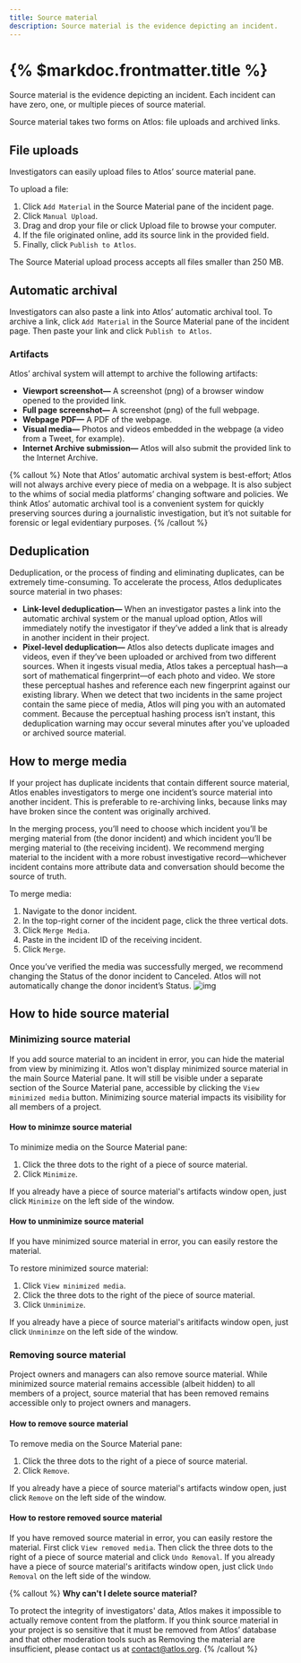 ```yaml
---
title: Source material
description: Source material is the evidence depicting an incident. 
---
```


# {% $markdoc.frontmatter.title %}

Source material is the evidence depicting an incident. Each incident can have zero, one, or multiple pieces of source material. 

Source material takes two forms on Atlos: file uploads and archived links. 

## File uploads
Investigators can easily upload files to Atlos’ source material pane. 

To upload a file: 
1. Click `Add Material` in the Source Material pane of the incident page. 
2. Click `Manual Upload`. 
3. Drag and drop your file or click Upload file to browse your computer. 
4. If the file originated online, add its source link in the provided field. 
5. Finally, click `Publish to Atlos`. 

The Source Material upload process accepts all files smaller than 250 MB. 

## Automatic archival 
Investigators can also paste a link into Atlos’ automatic archival tool. To archive a link, click `Add Material` in the Source Material pane of the incident page. Then paste your link and click `Publish to Atlos`. 

### Artifacts 
Atlos’ archival system will attempt to archive the following artifacts:
- **Viewport screenshot—** A screenshot (png) of a browser window opened to the provided link. 
- **Full page screenshot—** A screenshot (png) of the full webpage. 
- **Webpage PDF—** A PDF of the webpage. 
- **Visual media—** Photos and videos embedded in the webpage (a video from a Tweet, for example). 
- **Internet Archive submission—** Atlos will also submit the provided link to the Internet Archive. 
  
{% callout %}
Note that Atlos’ automatic archival system is best-effort; Atlos will not always archive every piece of media on a webpage. It is also subject to the whims of social media platforms’ changing software and policies. We think Atlos’ automatic archival tool is a convenient system for quickly preserving sources during a journalistic investigation, but it’s not suitable for forensic or legal evidentiary purposes.
{% /callout %}

## Deduplication
Deduplication, or the process of finding and eliminating duplicates, can be extremely time-consuming. To accelerate the process, Atlos deduplicates source material in two phases:
- **Link-level deduplication—** When an investigator pastes a link into the automatic archival system or the manual upload option, Atlos will immediately notify the investigator if they’ve added a link that is already in another incident in their project.
- **Pixel-level deduplication—** Atlos also detects duplicate images and videos, even if they’ve been uploaded or archived from two different sources. When it ingests visual media, Atlos takes a perceptual hash—a sort of mathematical fingerprint—of each photo and video. We store these perceptual hashes and reference each new fingerprint against our existing library. When we detect that two incidents in the same project contain the same piece of media, Atlos will ping you with an automated comment. Because the perceptual hashing process isn’t instant, this deduplication warning may occur several minutes after you've uploaded or archived source material. 

## How to merge media
If your project has duplicate incidents that contain different source material, Atlos enables investigators to merge one incident’s source material into another incident. This is preferable to re-archiving links, because links may have broken since the content was originally archived. 

In the merging process, you’ll need to choose which incident you’ll be merging material from (the donor incident) and which incident you’ll be merging material to (the receiving incident). We recommend merging material to the incident with a more robust investigative record—whichever incident contains more attribute data and conversation should become the source of truth. 

To merge media:
1. Navigate to the donor incident. 
2. In the top-right corner of the incident page, click the three vertical dots. 
3. Click `Merge Media`. 
4. Paste in the incident ID of the receiving incident. 
5. Click `Merge`. 
   
Once you’ve verified the media was successfully merged, we recommend changing the Status of the donor incident to Canceled. Atlos will not automatically change the donor incident’s Status. ![img]("https://github.com/tailwindlabs/heroicons/blob/master/src/24/solid/academic-cap.svg")

## How to hide source material
### Minimizing source material 
If you add source material to an incident in error, you can hide the material from view by minimizing it. Atlos won't display minimized source material in the main Source Material pane. It will still be visible under a separate section of the Source Material pane, accessible by clicking the `View minimized media` button.  Minimizing source material impacts its visibility for all members of a project. 

#### How to minimze source material 
To minimize media on the Source Material pane: 
1. Click the three dots to the right of a piece of source material. 
2. Click `Minimize`. 

If you already have a piece of source material's artifacts window open, just click `Minimize` on the left side of the window. 

#### How to unminimize source material
If you have minimized source material in error, you can easily restore the material. 

To restore minimized source material:
1. Click `View minimized media`. 
2. Click the three dots to the right of the piece of source material. 
3. Click `Unminimize`. 

If you already have a piece of source material's aritifacts window open, just click `Unminimze` on the left side of the window.

### Removing source material 
Project owners and managers can also remove source material. While minimized source material remains accessible (albeit hidden) to all members of a project, source material that has been removed remains accessible only to project owners and managers. 

#### How to remove source material 
To remove media on the Source Material pane:
1. Click the three dots to the right of a piece of source material.
2. Click `Remove`.

If you already have a piece of source material's artifacts window open, just click `Remove` on the left side of the window.

#### How to restore removed source material
If you have removed source material in error, you can easily restore the material. First click `View removed media`. Then click the three dots to the right of a piece of source material and click `Undo Removal`. If you already have a piece of source material's aritifacts window open, just click `Undo Removal` on the left side of the window.

{% callout %}
**Why can't I delete source material?**

To protect the integrity of investigators' data, Atlos makes it impossible to actually remove content from the platform. 
If you think source material in your project is so sensitive that it must be removed from Atlos’ database and that other moderation tools such as Removing the material are insufficient, please contact us at [contact@atlos.org](mailto:contact@atlos.org).
{% /callout %}
